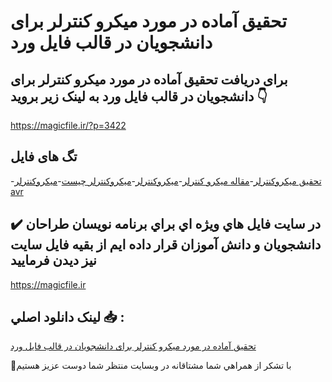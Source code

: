 # تحقیق آماده در مورد میکرو کنترلر برای دانشجویان در قالب فایل ورد

## برای دریافت تحقیق آماده در مورد میکرو کنترلر برای دانشجویان در قالب فایل ورد به لینک زیر بروید 👇

https://magicfile.ir/?p=3422

## تگ های فایل

-[تحقیق میکروکنترلر](https://magicfile.ir/product/%d8%aa%d8%ad%d9%82%d9%8a%d9%82-%d9%85%d9%8a%da%a9%d8%b1%d9%88-%da%a9%d9%86%d8%aa%d8%b1%d9%84%d8%b1-%d8%a8%d8%b1%d8%a7%d9%8a-%d8%af%d8%a7%d9%86%d8%b4%d8%ac%d9%88%d9%8a%d8%a7%d9%86-%d8%af%d8%b1-%d9%82%d8%a7%d9%84%d8%a8-%d9%81%d8%a7%d9%8a%d9%84-%d9%88%d8%b1%d8%af/)-[مقاله ميکرو کنترلر](https://magicfile.ir/product/%d8%aa%d8%ad%d9%82%d9%8a%d9%82-%d9%85%d9%8a%da%a9%d8%b1%d9%88-%da%a9%d9%86%d8%aa%d8%b1%d9%84%d8%b1-%d8%a8%d8%b1%d8%a7%d9%8a-%d8%af%d8%a7%d9%86%d8%b4%d8%ac%d9%88%d9%8a%d8%a7%d9%86-%d8%af%d8%b1-%d9%82%d8%a7%d9%84%d8%a8-%d9%81%d8%a7%d9%8a%d9%84-%d9%88%d8%b1%d8%af/)-[میکروکنترلر](https://magicfile.ir/product/%d8%aa%d8%ad%d9%82%d9%8a%d9%82-%d9%85%d9%8a%da%a9%d8%b1%d9%88-%da%a9%d9%86%d8%aa%d8%b1%d9%84%d8%b1-%d8%a8%d8%b1%d8%a7%d9%8a-%d8%af%d8%a7%d9%86%d8%b4%d8%ac%d9%88%d9%8a%d8%a7%d9%86-%d8%af%d8%b1-%d9%82%d8%a7%d9%84%d8%a8-%d9%81%d8%a7%d9%8a%d9%84-%d9%88%d8%b1%d8%af/)-[میکروکنترلر چیست](https://magicfile.ir/product/%d8%aa%d8%ad%d9%82%d9%8a%d9%82-%d9%85%d9%8a%da%a9%d8%b1%d9%88-%da%a9%d9%86%d8%aa%d8%b1%d9%84%d8%b1-%d8%a8%d8%b1%d8%a7%d9%8a-%d8%af%d8%a7%d9%86%d8%b4%d8%ac%d9%88%d9%8a%d8%a7%d9%86-%d8%af%d8%b1-%d9%82%d8%a7%d9%84%d8%a8-%d9%81%d8%a7%d9%8a%d9%84-%d9%88%d8%b1%d8%af/)-[میکروکنترلر avr](https://magicfile.ir/product/%d8%aa%d8%ad%d9%82%d9%8a%d9%82-%d9%85%d9%8a%da%a9%d8%b1%d9%88-%da%a9%d9%86%d8%aa%d8%b1%d9%84%d8%b1-%d8%a8%d8%b1%d8%a7%d9%8a-%d8%af%d8%a7%d9%86%d8%b4%d8%ac%d9%88%d9%8a%d8%a7%d9%86-%d8%af%d8%b1-%d9%82%d8%a7%d9%84%d8%a8-%d9%81%d8%a7%d9%8a%d9%84-%d9%88%d8%b1%d8%af/)

## ✔️ در سايت فايل هاي ويژه اي براي برنامه نويسان طراحان دانشجويان و دانش آموزان قرار داده ايم از بقيه فايل سايت نيز ديدن فرماييد

https://magicfile.ir


## لينک دانلود اصلي 📥 :

[تحقیق آماده در مورد میکرو کنترلر برای دانشجویان در قالب فایل ورد](https://magicfile.ir/product/%d8%aa%d8%ad%d9%82%d9%8a%d9%82-%d9%85%d9%8a%da%a9%d8%b1%d9%88-%da%a9%d9%86%d8%aa%d8%b1%d9%84%d8%b1-%d8%a8%d8%b1%d8%a7%d9%8a-%d8%af%d8%a7%d9%86%d8%b4%d8%ac%d9%88%d9%8a%d8%a7%d9%86-%d8%af%d8%b1-%d9%82%d8%a7%d9%84%d8%a8-%d9%81%d8%a7%d9%8a%d9%84-%d9%88%d8%b1%d8%af/) 


🙏با تشکر از همراهي شما مشتاقانه در وبسایت منتظر شما دوست عزیز هستیم

